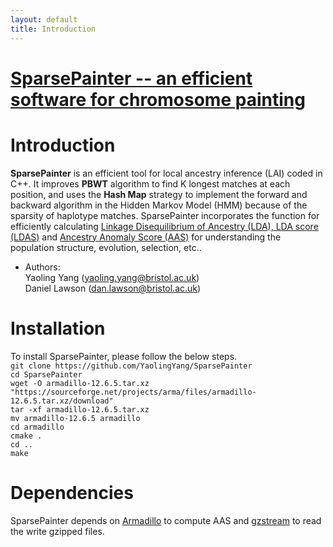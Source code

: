 ```yaml
---
layout: default
title: Introduction
---
```


# [SparsePainter -- an efficient software for chromosome painting](https://github.com/YaolingYang/SparsePainter)

# Introduction
**SparsePainter** is an efficient tool for local ancestry inference (LAI) coded in C++. It improves **PBWT** algorithm to find K longest matches at each position, and uses the **Hash Map** strategy to implement the forward and backward algorithm in the Hidden Markov Model (HMM) because of the sparsity of haplotype matches. SparsePainter incorporates the function for efficiently calculating [Linkage Disequilibrium of Ancestry (LDA), LDA score (LDAS)](https://github.com/YaolingYang/LDAandLDAscore) and [Ancestry Anomaly Score (AAS)](https://github.com/danjlawson/ms_paper) for understanding the population structure, evolution, selection, etc..  

-   Authors:  
    Yaoling Yang (<yaoling.yang@bristol.ac.uk>)  
    Daniel Lawson (<dan.lawson@bristol.ac.uk>)

# Installation

To install SparsePainter, please follow the below steps.  
``git clone https://github.com/YaolingYang/SparsePainter``  
``cd SparsePainter``  
``wget -O armadillo-12.6.5.tar.xz "https://sourceforge.net/projects/arma/files/armadillo-12.6.5.tar.xz/download"``  
``tar -xf armadillo-12.6.5.tar.xz``  
``mv armadillo-12.6.5 armadillo``  
``cd armadillo``    
``cmake .``  
``cd ..``  
``make``  

# Dependencies

SparsePainter depends on [Armadillo](https://arma.sourceforge.net/download.html) to compute AAS and [gzstream](https://www.cs.unc.edu/Research/compgeom/gzstream/) to read the write gzipped files.
